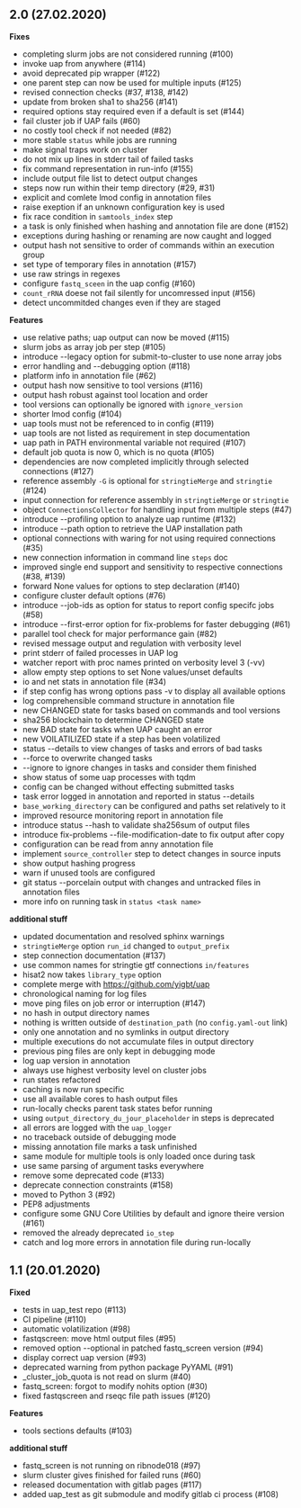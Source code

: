 ## 2.0 (27.02.2020)

**Fixes**
 * completing slurm jobs are not considered running (#100)
 * invoke uap from anywhere (#114)
 * avoid deprecated pip wrapper (#122)
 * one parent step can now be used for multiple inputs (#125)
 * revised connection checks (#37, #138, #142)
 * update from broken sha1 to sha256 (#141)
 * required options stay required even if a default is set (#144)
 * fail cluster job if UAP fails (#60)
 * no costly tool check if not needed (#82)
 * more stable `status` while jobs are running
 * make signal traps work on cluster
 * do not mix up lines in stderr tail of failed tasks
 * fix command representation in run-info (#155)
 * include output file list to detect output changes
 * steps now run within their temp directory (#29, #31)
 * explicit and comlete lmod config in annotation files
 * raise exeption if an unknown configuration key is used
 * fix race condition in `samtools_index` step
 * a task is only finished when hashing and annotation file are done (#152)
 * exceptions during hashing or renaming are now caught and logged
 * output hash not sensitive to order of commands within an execution group
 * set type of temporary files in annotation (#157)
 * use raw strings in regexes
 * configure `fastq_sceen` in the uap config (#160)
 * `count_rRNA` doese not fail silently for uncomressed input (#156)
 * detect uncommitded changes even if they are staged

**Features**
 * use relative paths; uap output can now be moved (#115)
 * slurm jobs as array job per step (#105)
 * introduce --legacy option for submit-to-cluster to use none array jobs
 * error handling and --debugging option (#118)
 * platform info in annotation file (#62)
 * output hash now sensitive to tool versions (#116)
 * output hash robust against tool location and order
 * tool versions can optionally be ignored with `ignore_version`
 * shorter lmod config (#104)
 * uap tools must not be referenced to in config (#119)
 * uap tools are not listed as requirement in step documentation
 * uap path in PATH environmental variable not required (#107)
 * default job quota is now 0, which is no quota (#105)
 * dependencies are now completed implicitly through selected connections (#127)
 * reference assembly `-G` is optional for `stringtieMerge` and `stringtie` (#124)
 * input connection for reference assembly in `stringtieMerge` or `stringtie`
 * object `ConnectionsCollector` for handling input from multiple steps (#47)
 * introduce --profiling option to analyze uap runtime (#132)
 * introduce --path option to retrieve the UAP installation path
 * optional connections with waring for not using required connections (#35)
 * new connection information in command line `steps` doc
 * improved single end support and sensitivity to respective connections (#38, #139)
 * forward None values for options to step declaration (#140)
 * configure cluster default options (#76)
 * introduce --job-ids as option for status to report config specifc jobs (#58)
 * introduce --first-error option for fix-problems for faster debugging (#61)
 * parallel tool check for major performance gain (#82)
 * revised message output and regulation with verbosity level
 * print stderr of failed processes in UAP log
 * watcher report with proc names printed on verbosity level 3 (-vv)
 * allow empty step options to set None values/unset defaults
 * io and net stats in annotation file (#34)
 * if step config has wrong options pass -v to display all available options
 * log comprehensible command structure in annotation file
 * new CHANGED state for tasks based on commands and tool versions
 * sha256 blockchain to determine CHANGED state
 * new BAD state for tasks when UAP caught an error
 * new VOILATILIZED state if a step has been volatilized
 * status --details to view changes of tasks and errors of bad tasks
 * --force to overwrite changed tasks
 * --ignore to ignore changes in tasks and consider them finished
 * show status of some uap processes with tqdm
 * config can be changed without effecting submitted tasks
 * task error logged in annotation and reported in status --details
 * `base_working_directory` can be configured and paths set relatively to it
 * improved resource monitoring report in annotation file
 * introduce status --hash to validate sha256sum of output files
 * introduce fix-problems --file-modification-date to fix output after copy
 * configuration can be read from anny annotation file
 * implement `source_controller` step to detect changes in source inputs
 * show output hashing progress
 * warn if unused tools are configured
 * git status --porcelain output with changes and untracked files in annotation files
 * more info on running task in `status <task name>`

**additional stuff**
 * updated documentation and resolved sphinx warnings
 * `stringtieMerge` option `run_id` changed to `output_prefix`
 * step connection documentation (#137)
 * use common names for stringtie gtf connections `in/features`
 * hisat2 now takes `library_type` option
 * complete merge with https://github.com/yigbt/uap
 * chronological naming for log files
 * move ping files on job error or interruption (#147)
 * no hash in output directory names
 * nothing is written outside of `destination_path` (no `config.yaml-out` link)
 * only one annotation and no symlinks in output directory
 * multiple executions do not accumulate files in output directory
 * previous ping files are only kept in debugging mode
 * log uap version in annotation
 * always use highest verbosity level on cluster jobs
 * run states refactored
 * caching is now run specific
 * use all available cores to hash output files
 * run-locally checks parent task states befor running
 * using `output_directory_du_jour_placeholder` in steps is deprecated
 * all errors are logged with the `uap_logger`
 * no traceback outside of debugging mode
 * missing annotation file marks a task unfinished
 * same module for multiple tools is only loaded once during task
 * use same parsing of argument tasks everywhere
 * remove some deprecated code (#133)
 * deprecate connection constraints (#158)
 * moved to Python 3 (#92)
 * PEP8 adjustments
 * configure some GNU Core Utilities by default and ignore theire version (#161)
 * removed the already deprecated `io_step`
 * catch and log more errors in annotation file during run-locally

## 1.1 (20.01.2020)

**Fixed**
 * tests in uap_test repo (#113)
 * CI pipeline (#110)
 * automatic volatilization (#98)
 * fastqscreen: move html output files (#95)
 * removed option --optional in patched fastq_screen version (#94)
 * display correct uap version (#93)
 * deprecated warning from python package PyYAML (#91)
 * _cluster_job_quota is not read on slurm (#40)
 * fastq_screen: forgot to modify nohits option (#30)
 * fixed fastqscreen and rseqc file path issues (#120)

**Features**
 * tools sections defaults (#103)

**additional stuff**
 * fastq_screen is not running on ribnode018 (#97)
 * slurm cluster gives finished for failed runs (#60)
 * released documentation with gitlab pages (#117)
 * added uap_test as git submodule and modify gitlab ci process (#108)
